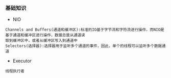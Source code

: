 ### 基础知识

* NIO
```
Channels and Buffers(通道和缓冲区):标准的IO基于字节流和字符流进行操作，而NIO是基于通道和缓冲区进行操作，数据总是从通道读
取到缓冲区中，或者从缓冲区写入到通道中
Selectors(选择器):选择器用于监听多个通道的事件，因此，单个的线程可以监听多个数据通道
```

* Executor
```
线程执行者
```